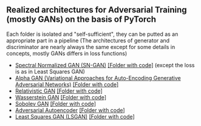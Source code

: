 ## Realized architectures for Adversarial Training (mostly GANs) on the basis of PyTorch

Each folder is isolated and "self-sufficient", they can be putted as an appropriate part in a pipeline (The architectures of generator and discriminator are nearly always the same except for some details in concepts, mostly GANs differs in loss functions)

* [Spectral Normalized GAN (SN-GAN)](https://arxiv.org/abs/1802.05957) [[Folder with code]](https://github.com/zzmtsvv/adversarial/tree/main/sn_gan) (except the loss is as in Least Squares GAN)
* [Alpha GAN (Variational Approaches for Auto-Encoding Generative Adversarial Networks)](https://arxiv.org/abs/1706.04987) [[Folder with code]](https://github.com/zzmtsvv/adversarial/tree/main/alpha_gan)
* [Relativistic GAN](https://arxiv.org/abs/1807.00734v3) [[Folder with code]](https://github.com/zzmtsvv/adversarial/tree/main/relativistic_gan)
* [Wasserstein GAN](https://arxiv.org/abs/1701.07875) [[Folder with code]](https://github.com/zzmtsvv/adversarial/tree/main/wasserstein)
* [Sobolev GAN](https://arxiv.org/abs/1711.04894) [[Folder with code]](https://github.com/zzmtsvv/adversarial/tree/main/sobolev_gan)
* [Adversarial Autoencoder](https://arxiv.org/abs/1511.05644) [[Folder with code]](https://github.com/zzmtsvv/adversarial/tree/main/adversarial_autoencoder)
* [Least Squares GAN (LSGAN)](https://arxiv.org/abs/1611.04076) [[Folder with code]](https://github.com/zzmtsvv/adversarial/tree/main/ls_gan)
